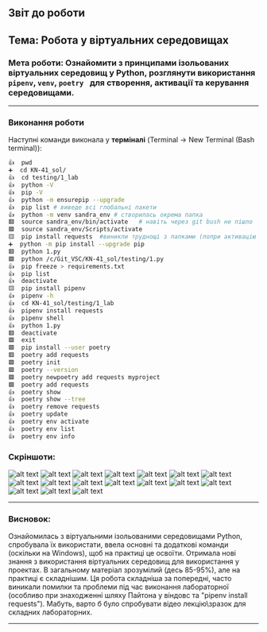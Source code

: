 ## Звіт до роботи
## Тема: Робота у віртуальних середовищах
### Мета роботи: Ознайомити з принципами ізольованих віртуальних середовищ у Python, розглянути використання `pipenv`, `venv`, `poetry ` для створення, активації та керування середовищами.

---
### Виконання роботи
Наступні команди виконала у **терміналі** (Terminal -> New Terminal (Bash terminal)):

```bash
👍  pwd      
➕  cd KN-41_sol/   
👍  cd testing/1_lab  
👍  python -V 
👍  pip -V 
👍  python -m ensurepip --upgrade 
👍  pip list # виведе всі глобальні пакети
👍  python -m venv sandra_env # створилась окрема папка
🟥  source sandra_env/bin/activate   # навіть через git bush не пішло
🟩  source sandra_env/Scripts/activate
🟨  pip install requests  #виникли труднощі з папками (попри активацію ВС, інсталювало глобально)
➕  python -m pip install --upgrade pip
🟥  python 1.py
🟩  python /c/Git_VSC/KN-41_sol/testing/1.py
👍  pip freeze > requirements.txt
👍  pip list
👍  deactivate
🟨  pip install pipenv
👍  pipenv -h
👍  cd KN-41_sol/testing/1_lab
👍  pipenv install requests
👍  pipenv shell
👍  python 1.py
🟥  deactivate
🟩  exit
🟩  pip install --user poetry
🟥  poetry add requests
🟩  poetry init
🟩  poetry --version
🟩  poetry newpoetry add requests myproject
🟩  poetry add requests
👍  poetry show
👍  poetry show --tree
👍  poetry remove requests
👍  poetry update
👍  poetry env activate
👍  poetry env list
👍  poetry env info

```
### **Скріншоти:**

![alt text](./images_all/image.png)
![alt text](./images_all/image2.png)
![alt text](./images_all/image3.png)
![alt text](./images_all/image4.png)
![alt text](./images_all/image5.png)
![alt text](./images_all/image6.png)
![alt text](./images_all/image7.png)
![alt text](./images_all/image8.png)
![alt text](./images_all/image9.png)
![alt text](./images_all/image10.png)
![alt text](./images_all/image11.png)
![alt text](./images_all/image13.png)
![alt text](./images_all/image14.png)
![alt text](./images_all/image15.png)
![alt text](./images_all/image16.png)
![alt text](./images_all/image17.png)
![alt text](./images_all/image18.png)

-----------------------------------


### Висновок:

Ознайомилась з віртуальними ізольованими середовищами Python, спробувала їх використати, ввела основні та додаткові команди (оскільки на Windows), щоб на практиці це освоїти. Отримала нові знання з використання віртуальних середовищ для використання у проектах.
В загальному матеріал зрозумілий (десь 85-95%), але на практиці є складнішим.
Ця робота складніша за попередні, часто виникали помилки та проблеми під час виконання лабораторної (особливо при знаходженні шляху Пайтона у віндовс та "pipenv install requests"). 
Мабуть, варто б було спробувати відео лекцію\зразок для складних лабораторних.

---
